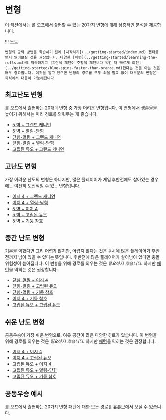 # 변형

이 섹션에서는 롤 오프에서 출현할 수 있는 20가지 변형에 대해 심층적인 분석을 제공합니다.

!!! 노트

    변형의 공략 방법을 학습하기 전에 [시작하기](../getting-started/index.md) 챕터를 먼저 읽어보실 것을 권장합니다. 다양한 [패턴](../getting-started/learning-the-rolls.md)에 익숙해지고 [파란색 패턴이 주황색 패턴보다 약간 더 빠르게 회전](../getting-started/blue-spins-faster-than-orange.md)한다는 것을 아는 것은 매우 중요합니다. 이것을 알고 있으면 변형의 경로를 모두 외울 필요 없이 대부분의 변형은 즉석에서 대응이 가능해집니다.

## 최고난도 변형

롤 오프에서 출현하는 20개의 변형 중 가장 어려운 변형입니다. 이 변형에서 생존율을 높이기 위해서는 미리 경로를 외워두는 게 좋습니다.

* [5 벽 + 그랜드 캐니언](./5-waller-grand-canyon.md)
* [5 벽 + 열림-닫힘](./5-waller-open-closed.md)
* [닫힘-열림 + 그랜드 캐니언](./closed-open-grand-canyon.md)
* [닫힘-열림 + 열림-닫힘](./closed-open-open-closed.md)
* [고립된 듀오 + 그랜드 캐니언](./isolated-duo-grand-canyon.md)

## 고난도 변형

가장 어려운 난도의 변형은 아니지만, 많은 플레이어가 게임 후반전에도 살아있는 경우에는 여전히 도전적일 수 있는 변형입니다.

* [이지 4 + 그랜드 캐니언](./easy-4-grand-canyon.md)
* [이지 4 + 열림-닫힘](./easy-4-open-closed.md)
* [5 벽 + 이지 4](./5-waller-easy-4.md)
* [5 벽 + 고립된 듀오](./5-waller-isolated-duo.md)
* [5 벽 + 기둥 참호](./5-waller-pillar-trench.md)

## 중간 난도 변형

[기본](../getting-started/index.md)을 익혔다면 그리 어렵지 않지만, 어렵지 않다는 것은 동시에 많은 플레이어가 후반전까지 남아 있을 수 있다는 뜻입니다. 후반전에 많은 플레이어가 살아남아 있다면 충돌 위험성이 높아집니다. 이 변형을 위해 경로를 외우는 것은 *필요하지 않습니다*. 하지만 [패턴](../rolls/index.md)을 익히는 것은 권장합니다.

* [닫힘-열림 + 이지 4](./closed-open-easy-4.md)
* [닫힘-열림 + 고립된 듀오](./closed-open-isolated-duo.md)
* [닫힘-열림 + 기둥 참호](./closed-open-pillar-trench.md)
* [이지 4 + 기둥 참호](./easy-4-pillar-trench.md)
* [고립된 듀오 + 고립된 듀오](./isolated-duo-isolated-duo.md)

## 쉬운 난도 변형

공동우승이 가장 쉬운 변형으로, 여유 공간이 많은 다양한 경로가 있습니다. 이 변형을 위해 경로를 외우는 것은 *필요하지 않습니다*. 하지만 [패턴](../rolls/index.md)을 익히는 것은 권장합니다.

* [이지 4 + 이지 4](./easy-4-easy-4.md)
* [이지 4 + 고립된 듀오](./easy-4-isolated-duo.md)
* [고립된 듀오 + 이지 4](./isolated-duo-easy-4.md)
* [고립된 듀오 + 열림-닫힘](./isolated-duo-open-closed.md)
* [고립된 듀오 + 기둥 참호](./isolated-duo-pillar-trench.md)

## 공동우승 예시

롤 오프에서 출현하는 20가지 변형 패턴에 대한 모든 경로를 [유튜브](https://www.youtube.com/playlist?list=PLG_QNSp9ZgJLWYSNl4vY26VJCZeOQHO1F)에서 보실 수 있습니다.
